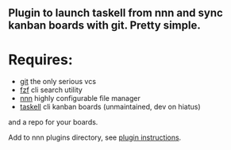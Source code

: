 ## Plugin to launch taskell from nnn and sync kanban boards with git. Pretty simple.
# Requires: 

* [git](https://git-scm.com/) the only serious vcs
* [fzf](https://github.com/junegunn/fzf) cli search utility
* [nnn](https://github.com/jarun/nnn) highly configurable file manager
* [taskell](https://github.com/smallhadroncollider/taskell) cli kanban boards (unmaintained, dev on hiatus) 

and a repo for your boards.

Add to nnn plugins directory, see [plugin instructions](https://github.com/jarun/nnn/tree/master/plugins#installation). 
